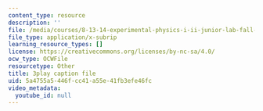 ```yaml
---
content_type: resource
description: ''
file: /media/courses/8-13-14-experimental-physics-i-ii-junior-lab-fall-2016-spring-2017/5a4755a5446fcc41a55e41fb3efe46fc_zHcHGFvd7Vw.srt
file_type: application/x-subrip
learning_resource_types: []
license: https://creativecommons.org/licenses/by-nc-sa/4.0/
ocw_type: OCWFile
resourcetype: Other
title: 3play caption file
uid: 5a4755a5-446f-cc41-a55e-41fb3efe46fc
video_metadata:
  youtube_id: null
---
```

